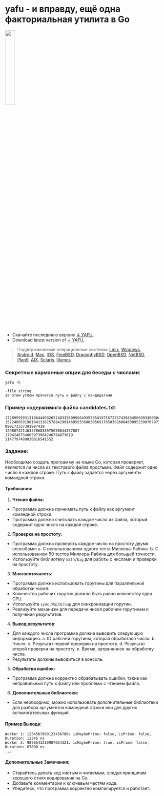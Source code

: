 # yafu - и вправду, ещё одна факториальная утилита в Go

<p align="left">
<img property="og:image" src="https://repository-images.githubusercontent.com/695237618/69143ff9-10a1-4922-8c4e-c4c1d24595e5" width="25%">
</p>

- Скачайте последнюю версию [↓ YAFU.](http://files.matveynator.ru/yafu/latest/)
- Download latest version of [↓ YAFU.](http://files.matveynator.ru/yafu/latest/)


> Поддерживаемые операционные системы: [Linix](http://files.matveynator.ru/yafu/latest/linux), [Windows](http://files.matveynator.ru/yafu/latest/windows), [Android](http://files.matveynator.ru/yafu/latest/android), [Mac](http://files.matveynator.ru/yafu/latest/mac), [IOS](http://files.matveynator.ru/yafu/latest/ios), [FreeBSD](http://files.matveynator.ru/yafu/latest/freebsd), [DragonflyBSD](http://files.matveynator.ru/yafu/latest/dragonfly), [OpenBSD](http://files.matveynator.ru/yafu/latest/openbsd), [NetBSD](http://files.matveynator.ru/yafu/latest/netbsd), [Plan9](http://files.matveynator.ru/yafu/latest/plan9), [AIX](http://files.matveynator.ru/yafu/latest/aix), [Solaris](http://files.matveynator.ru/yafu/latest/solaris), [Illumos](http://files.matveynator.ru/yafu/latest/illumos)


### Секретные карманные опции для беседы с числами:

```
yafu -h

-file string
за этим углом прячется путь к файлу с кандидатами
```


### Пример содержимого файла candidates.txt:
```
17289959931316644499265248332609966493573541975672767439894566993300304735621790170252230794443332365307
15724605919818413182578842991469503360630569170503626004600952390767973558300719134340888021850710594347
899173337391997439
1298074214633706835075030044377087
1794246734005973984246794873619
1147797409030816541552
```

### Задание:

Необходимо создать программу на языке Go, которая проверяет, являются ли числа из текстового файла простыми. Файл содержит одно число в каждой строке. Путь к файлу задается через аргументы командной строки.

#### Требования:

1. **Чтение файла:**
- Программа должна принимать путь к файлу как аргумент командной строки.
- Программа должна считывать каждое число из файла, который содержит одно число на каждой строке.

2. **Проверка на простоту:**
- Программа должна проверять каждое число на простоту двумя способами:
a. С использованием одного теста Миллера-Рабина.
b. С использованием 50 тестов Миллера-Рабина для большей точности.
- Используйте библиотеку `math/big` для работы с числами и проверки на простоту.

3. **Многопоточность:**
- Программа должна использовать горутины для параллельной обработки чисел.
- Количество рабочих горутин должно быть равно количеству ядер CPU.
- Используйте `sync.WaitGroup` для синхронизации горутин.
- Реализуйте механизм для передачи чисел рабочим горутинам и получения результатов.

4. **Вывод результатов:**
- Для каждого числа программа должна выводить следующую информацию:
a. ID рабочей горутины, которая обработала число.
b. Число.
c. Результат первой проверки на простоту.
d. Результат второй проверки на простоту.
e. Время, затраченное на обработку числа.
- Результаты должны выводиться в консоль.

5. **Обработка ошибок:**
- Программа должна корректно обрабатывать ошибки, такие как неправильный путь к файлу или проблемы с чтением файла.

6. **Дополнительные библиотеки:**
- Если необходимо, можно использовать дополнительные библиотеки для разбора аргументов командной строки или для других вспомогательных функций.

#### Пример Вывода:

```
Worker 1: 1234567890123456789: isMaybePrime: false, isPrime: false, Duration: 12345 ns
Worker 2: 9876543210987654321: isMaybePrime: true, isPrime: false, Duration: 67890 ns
...
```

#### Дополнительные Замечания:
- Старайтесь делать код чистым и читаемым, следуя принципам хорошего стиля кодирования на Go.
- Добавьте комментарии к ключевым частям кода.
- Убедитесь, что программа корректно компилируется и работает.
